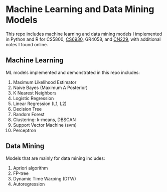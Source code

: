 # Machine Learning and Data Mining Models

This repo includes machine learning and data mining models I implemented in Python and R for CS5800, [CS6930](https://storm.cis.fordham.edu/~yzhao/fall2018/CS6930_syllabus.html), GR4058, and [CN229](http://cs229.stanford.edu/syllabus.html), with additional notes I found online. 


## Machine Learning 

ML models implemented and demonstrated in this repo includes: 

1. Maximum Likelihood Estimator
2. Naive Bayes (Maximum A Posterior)
3. K Nearest Neighbors
4. Logistic Regression
5. Linear Regression (L1, L2)
6. Decision Tree
7. Random Forest
8. Clustering: k-means, DBSCAN
9. Support Vector Machine (svm)
10. Perceptron 

## Data Mining 

Models that are mainly for data mining includes:

1. Apriori algorithm
2. FP-tree
3. Dynamic Time Warping (DTW)
4. Autoregression


